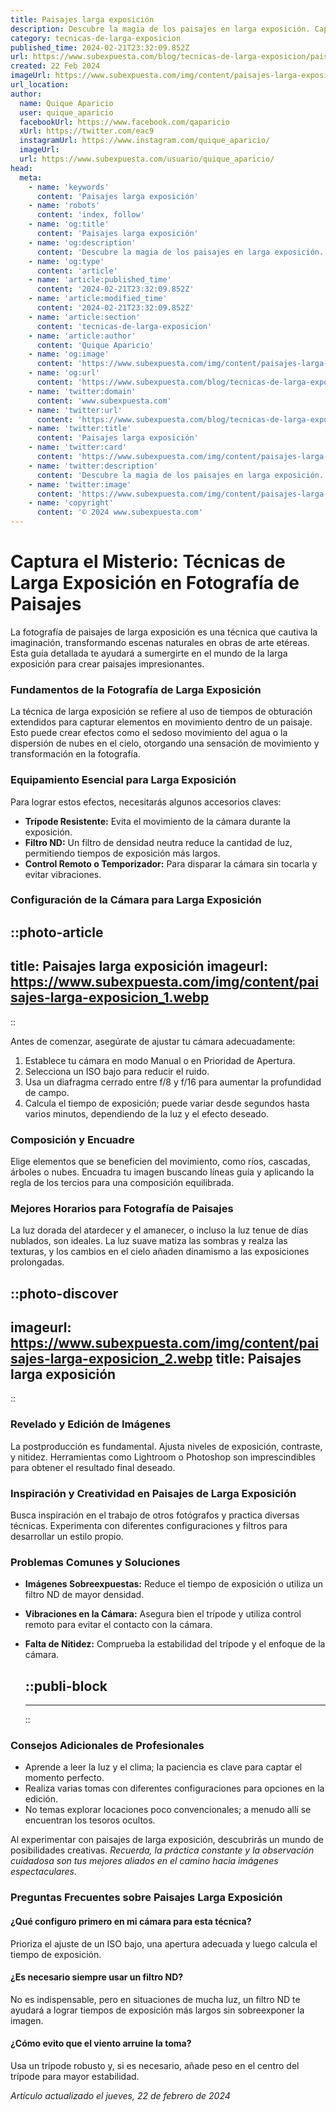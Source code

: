 ```yaml
---
title: Paisajes larga exposición
description: Descubre la magia de los paisajes en larga exposición. Captura la belleza etérea y serena de la naturaleza en cada toma.
category: tecnicas-de-larga-exposicion
published_time: 2024-02-21T23:32:09.852Z
url: https://www.subexpuesta.com/blog/tecnicas-de-larga-exposicion/paisajes-larga-exposicion
created: 22 Feb 2024
imageUrl: https://www.subexpuesta.com/img/content/paisajes-larga-exposicion_1.webp
url_location:
author:
  name: Quique Aparicio
  user: quique_aparicio
  facebookUrl: https://www.facebook.com/qaparicio
  xUrl: https://twitter.com/eac9
  instagramUrl: https://www.instagram.com/quique_aparicio/
  imageUrl: 
  url: https://www.subexpuesta.com/usuario/quique_aparicio/
head:
  meta:
    - name: 'keywords'
      content: 'Paisajes larga exposición'
    - name: 'robots'
      content: 'index, follow'
    - name: 'og:title'
      content: 'Paisajes larga exposición'
    - name: 'og:description'
      content: 'Descubre la magia de los paisajes en larga exposición. Captura la belleza etérea y serena de la naturaleza en cada toma.'
    - name: 'og:type'
      content: 'article'
    - name: 'article:published_time'
      content: '2024-02-21T23:32:09.852Z'
    - name: 'article:modified_time'
      content: '2024-02-21T23:32:09.852Z'
    - name: 'article:section'
      content: 'tecnicas-de-larga-exposicion'
    - name: 'article:author'
      content: 'Quique Aparicio'
    - name: 'og:image'
      content: 'https://www.subexpuesta.com/img/content/paisajes-larga-exposicion_1.webp'
    - name: 'og:url'
      content: 'https://www.subexpuesta.com/blog/tecnicas-de-larga-exposicion/paisajes-larga-exposicion'
    - name: 'twitter:domain'
      content: 'www.subexpuesta.com'
    - name: 'twitter:url'
      content: 'https://www.subexpuesta.com/blog/tecnicas-de-larga-exposicion/paisajes-larga-exposicion'
    - name: 'twitter:title'
      content: 'Paisajes larga exposición'
    - name: 'twitter:card'
      content: 'https://www.subexpuesta.com/img/content/paisajes-larga-exposicion_1.webp'
    - name: 'twitter:description'
      content: 'Descubre la magia de los paisajes en larga exposición. Captura la belleza etérea y serena de la naturaleza en cada toma.'
    - name: 'twitter:image'
      content: 'https://www.subexpuesta.com/img/content/paisajes-larga-exposicion_1.webp'
    - name: 'copyright'
      content: '© 2024 www.subexpuesta.com'
---
```

# Captura el Misterio: Técnicas de Larga Exposición en Fotografía de Paisajes

La fotografía de paisajes de larga exposición es una técnica que cautiva la imaginación, transformando escenas naturales en obras de arte etéreas. Esta guía detallada te ayudará a sumergirte en el mundo de la larga exposición para crear paisajes impresionantes.

### Fundamentos de la Fotografía de Larga Exposición

La técnica de larga exposición se refiere al uso de tiempos de obturación extendidos para capturar elementos en movimiento dentro de un paisaje. Esto puede crear efectos como el sedoso movimiento del agua o la dispersión de nubes en el cielo, otorgando una sensación de movimiento y transformación en la fotografía.

### Equipamiento Esencial para Larga Exposición

Para lograr estos efectos, necesitarás algunos accesorios claves:

- **Trípode Resistente:** Evita el movimiento de la cámara durante la exposición.
- **Filtro ND:** Un filtro de densidad neutra reduce la cantidad de luz, permitiendo tiempos de exposición más largos.
- **Control Remoto o Temporizador:** Para disparar la cámara sin tocarla y evitar vibraciones.

### Configuración de la Cámara para Larga Exposición


::photo-article
---
title: Paisajes larga exposición
imageurl: https://www.subexpuesta.com/img/content/paisajes-larga-exposicion_1.webp
---
::


Antes de comenzar, asegúrate de ajustar tu cámara adecuadamente:

1. Establece tu cámara en modo Manual o en Prioridad de Apertura.
2. Selecciona un ISO bajo para reducir el ruido.
3. Usa un diafragma cerrado entre f/8 y f/16 para aumentar la profundidad de campo.
4. Calcula el tiempo de exposición; puede variar desde segundos hasta varios minutos, dependiendo de la luz y el efecto deseado.

### Composición y Encuadre

Elige elementos que se beneficien del movimiento, como ríos, cascadas, árboles o nubes. Encuadra tu imagen buscando líneas guía y aplicando la regla de los tercios para una composición equilibrada.

### Mejores Horarios para Fotografía de Paisajes

La luz dorada del atardecer y el amanecer, o incluso la luz tenue de días nublados, son ideales. La luz suave matiza las sombras y realza las texturas, y los cambios en el cielo añaden dinamismo a las exposiciones prolongadas.


::photo-discover
---
imageurl: https://www.subexpuesta.com/img/content/paisajes-larga-exposicion_2.webp
title: Paisajes larga exposición
---
::


### Revelado y Edición de Imágenes

La postproducción es fundamental. Ajusta niveles de exposición, contraste, y nitidez. Herramientas como Lightroom o Photoshop son imprescindibles para obtener el resultado final deseado.

### Inspiración y Creatividad en Paisajes de Larga Exposición

Busca inspiración en el trabajo de otros fotógrafos y practica diversas técnicas. Experimenta con diferentes configuraciones y filtros para desarrollar un estilo propio.

### Problemas Comunes y Soluciones

- **Imágenes Sobreexpuestas:** Reduce el tiempo de exposición o utiliza un filtro ND de mayor densidad.
- **Vibraciones en la Cámara:** Asegura bien el trípode y utiliza control remoto para evitar el contacto con la cámara.
- **Falta de Nitidez:** Comprueba la estabilidad del trípode y el enfoque de la cámara.


  ::publi-block
  ---
  ---
  ::
  
  
### Consejos Adicionales de Profesionales

- Aprende a leer la luz y el clima; la paciencia es clave para captar el momento perfecto.
- Realiza varias tomas con diferentes configuraciones para opciones en la edición.
- No temas explorar locaciones poco convencionales; a menudo allí se encuentran los tesoros ocultos.

Al experimentar con paisajes de larga exposición, descubrirás un mundo de posibilidades creativas. *_Recuerda, la práctica constante y la observación cuidadosa son tus mejores aliados en el camino hacia imágenes espectaculares._*

### Preguntas Frecuentes sobre Paisajes Larga Exposición

#### ¿Qué configuro primero en mi cámara para esta técnica?
Prioriza el ajuste de un ISO bajo, una apertura adecuada y luego calcula el tiempo de exposición.

#### ¿Es necesario siempre usar un filtro ND?
No es indispensable, pero en situaciones de mucha luz, un filtro ND te ayudará a lograr tiempos de exposición más largos sin sobreexponer la imagen.

#### ¿Cómo evito que el viento arruine la toma?
Usa un trípode robusto y, si es necesario, añade peso en el centro del trípode para mayor estabilidad.

_Artículo actualizado el jueves, 22 de febrero de 2024_